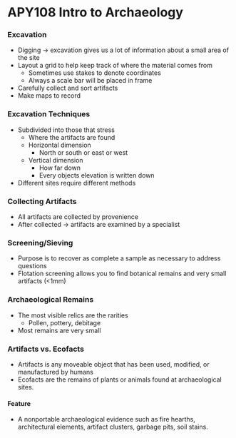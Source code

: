 # APY108 Intro to Archaeology

### Excavation
- Digging → excavation gives us a lot of information about a small area of the site
- Layout a grid to help keep track of where the material comes from
	- Sometimes use stakes to denote coordinates
	- Always a scale bar will be placed in frame
- Carefully collect and sort artifacts
- Make maps to record
### Excavation Techniques
- Subdivided into those that stress
	- Where the artifacts are found
	- Horizontal dimension
		- North or south or east or west
	- Vertical dimension
		- How far down
		- Every objects elevation is written down
- Different sites require different methods
### Collecting Artifacts
- All artifacts are collected by provenience
- After collected → artifacts are examined by a specialist
### Screening/Sieving
- Purpose is to recover as complete a sample as necessary to address questions
- Flotation screening allows you to find botanical remains and very small artifacts (<1mm)
### Archaeological Remains
- The most visible relics are the rarities
	- Pollen, pottery, debitage
- Most remains are very small
### Artifacts vs. Ecofacts
- Artifacts is any moveable object that has been used, modified, or manufactured by humans
- Ecofacts are the remains of plants or animals found at archaeological sites.
#### Feature
- A nonportable archaeological evidence such as fire hearths, architectural elements, artifact clusters, garbage pits, soil stains.

